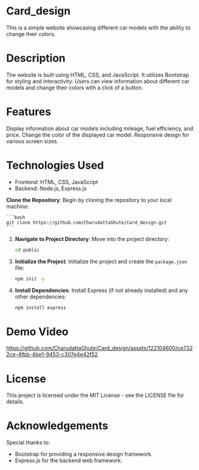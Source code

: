 # Card_design
This is a simple website showcasing different car models with the ability to change their colors.

# Description
The website is built using HTML, CSS, and JavaScript. It utilizes Bootstrap for styling and interactivity. Users can view information about different car models and change their colors with a click of a button.

# Features
Display information about car models including mileage, fuel efficiency, and price.
Change the color of the displayed car model.
Responsive design for various screen sizes.

# Technologies Used
- Frontend: HTML, CSS, JavaScript
- Backend: Node.js, Express.js

**Clone the Repository**: Begin by cloning the repository to your local machine:

    ```bash
    git clone https://github.com/CharudattaGhute/Card_design.git
    ```

2. **Navigate to Project Directory**: Move into the project directory:

    ```bash
    cd public
    ```

3. **Initialize the Project**: Initialize the project and create the `package.json` file:

    ```bash
    npm init -y
    ```

4. **Install Dependencies**: Install Express (if not already installed) and any other dependencies:

    ```bash
    npm install express
    ```


# Demo Video



https://github.com/CharudattaGhute/Card_design/assets/122104600/ce7322ce-4fbb-4be1-9453-c307e4e42f52




# License
This project is licensed under the MIT License - see the LICENSE file for details.

# Acknowledgements

Special thanks to:

- Bootstrap for providing a responsive design framework.
- Express.js for the backend web framework.


